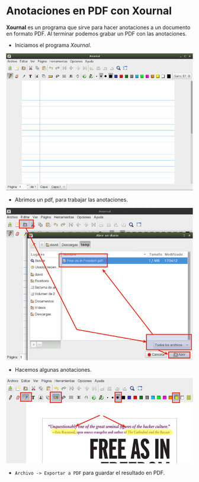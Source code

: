 
# Anotaciones en PDF con Xournal

**Xournal** es un programa que sirve para hacer anotaciones a un documento
en formato PDF. Al terminar podemos grabar un PDF con las anotaciones.

* Iniciamos el programa *Xournal*.

![xournal-iniciar](./images/xournal-iniciar.png)

* Abrimos un pdf, para trabajar las anotaciones.

![xournal-abrir-pdf](./images/xournal-abrir-pdf.png)

* Hacemos algunas anotaciones.

![xournal-anotaciones](./images/xournal-anotaciones.png)

* `Archivo -> Exportar a PDF` para guardar el resultado en PDF.
